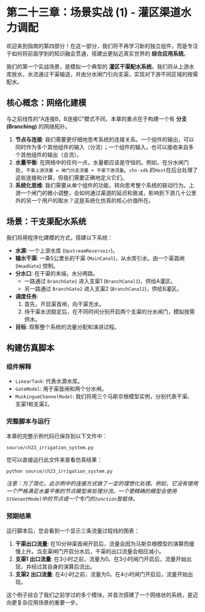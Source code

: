# 第二十三章：场景实战 (1) - 灌区渠道水力调配

欢迎来到指南的第四部分！在这一部分，我们将不再学习新的独立组件，而是专注于如何将前面学到的知识融会贯通，搭建出更贴近真实世界的 **综合应用系统**。

我们的第一个实战场景，是模拟一个典型的 **灌区干渠配水系统**。我们将从上游水库放水，水流通过干渠输送，并由分水闸门引向支渠，实现对下游不同区域的按需配水。

## 核心概念：网络化建模

与之前线性的“A连接B，B连接C”模式不同，本章的重点在于构建一个有 **分支 (Branching)** 的网络拓扑。
1.  **节点与连接**: 我们需要更仔细地思考系统的连接关系。一个组件的输出，可以同时作为多个其他组件的输入（分流）；一个组件的输入，也可以接收来自多个其他组件的输出（合流）。
2.  **水量平衡**: 在网络中的任何一点，水量都应该是守恒的。例如，在分水闸门处，`干渠上游流量 = 闸门分走流量 + 干渠下游流量`。`chs-sdk` 的`Host`在后台处理了这些连接和计算，但我们需要正确地定义它们。
3.  **系统化思维**: 我们需要从单个组件的功能，转向思考整个系统的联动行为。上游一个闸门的微小调整，会如何通过渠道的延迟和衰减，影响到下游几十公里外的另一个用户的取水？这是系统化仿真的核心价值所在。

## 场景：干支渠配水系统

我们将用程序化建模的方式，搭建以下系统：
*   **水源**: 一个上游水库 (`UpstreamReservoir`)。
*   **输水干渠**: 一条5公里长的干渠 (`MainCanal`)，从水库引水。由一个渠首闸 (`HeadGate`) 控制。
*   **分水口**: 在干渠的末端，水分两路。
    *   一路通过 `BranchGate1` 进入支渠1 (`BranchCanal1`)，供给A灌区。
    *   另一路通过 `BranchGate2` 进入支渠2 (`BranchCanal2`)，供给B灌区。
*   **调度任务**:
    1.  首先，开启渠首闸，向干渠充水。
    2.  待干渠水流稳定后，在不同时间分别开启两个支渠的分水闸门，模拟按需供水。
*   **目标**: 观察整个系统的流量分配和演进过程。

## 构建仿真脚本

### 组件解释

*   `LinearTank`: 代表水源水库。
*   `GateModel`: 用于渠首闸和两个分水闸。
*   `MuskingumChannelModel`: 我们将用三个马斯京根模型实例，分别代表干渠、支渠1和支渠2。

### 完整脚本与运行

本章的完整示例代码已保存到以下文件中：

`source/ch23_irrigation_system.py`

您可以直接运行此文件来查看仿真结果：

```bash
python source/ch23_irrigation_system.py
```
*注意：为了简化，此示例中的连接方式做了一定的理想化处理。例如，它没有使用一个严格满足水量平衡的节点模型来处理分流。一个更精确的模型会使用`StVenantModel`中的节点或一个专门的`Junction`智能体。*

### 预期结果

运行脚本后，您会看到一个显示三条流量过程线的图表：
1.  **干渠出口流量**: 在10分钟渠首闸开启后，流量会因为马斯京根模型的演算而缓慢上升。当支渠闸门开启分水后，干渠的出口流量会相应减小。
2.  **支渠1 出口流量**: 在3小时之前，流量为0。在3小时闸门开启后，流量开始出现，并经过其自身的演算后流出。
3.  **支渠2 出口流量**: 在4小时之前，流量为0。在4小时闸门开启后，流量开始出现。

这个例子综合了我们之前学过的多个模块，并首次搭建了一个网络状的系统，是迈向更复杂应用场景的重要一步。
